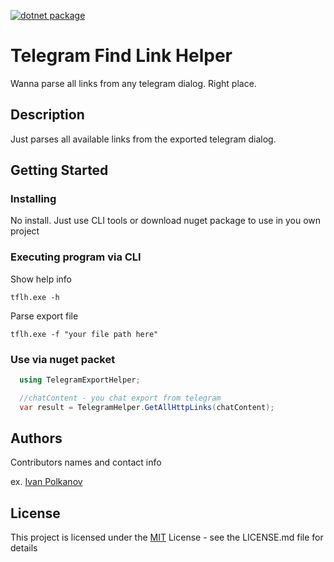 [![dotnet package](https://github.com/IvanPolkanov/TelegramFindLinkHelper/actions/workflows/dotnet.yml/badge.svg)](https://github.com/IvanPolkanov/TelegramFindLinkHelper/actions/workflows/dotnet.yml)

# Telegram Find Link Helper

Wanna parse all links from any telegram dialog. Right place.

## Description

Just parses all available links from the exported telegram dialog.

## Getting Started

### Installing

No install. Just use CLI tools or download nuget package to use in you own project

### Executing program via CLI

Show help info
```
tflh.exe -h
```

Parse export file
```
tflh.exe -f "your file path here"
```

### Use via nuget packet

```csharp
  using TelegramExportHelper;

  //chatContent - you chat export from telegram
  var result = TelegramHelper.GetAllHttpLinks(chatContent);
```

## Authors

Contributors names and contact info

ex. [Ivan Polkanov](https://duck4duck.ru/about/)

## License

This project is licensed under the [MIT](https://github.com/IvanPolkanov/TelegramFindLinkHelper/blob/main/LICENSE) License - see the LICENSE.md file for details
